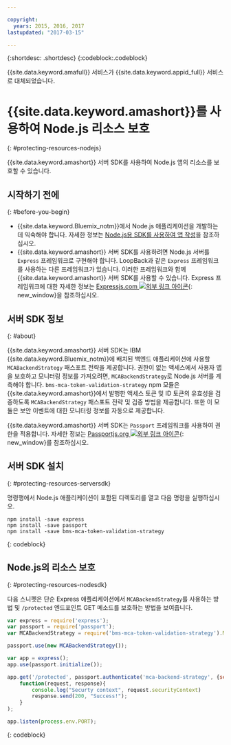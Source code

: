 ```yaml
---

copyright:
  years: 2015, 2016, 2017
lastupdated: "2017-03-15"

---
```


{:shortdesc: .shortdesc}
{:codeblock:.codeblock}

{{site.data.keyword.amafull}} 서비스가 {{site.data.keyword.appid_full}} 서비스로 대체되었습니다.

# {{site.data.keyword.amashort}}를 사용하여 Node.js 리소스 보호
{: #protecting-resources-nodejs}


{{site.data.keyword.amashort}} 서버 SDK를 사용하여 Node.js 앱의 리소스를 보호할 수 있습니다.

## 시작하기 전에
{: #before-you-begin}

* {{site.data.keyword.Bluemix_notm}}에서 Node.js 애플리케이션을 개발하는 데 익숙해야 합니다. 자세한 정보는 [Node.js용 SDK를 사용하여 앱 작성](https://console.{DomainName}/docs/runtimes/nodejs/index.html#nodejs_runtime)을 참조하십시오. 
* {{site.data.keyword.amashort}} 서버 SDK를 사용하려면 Node.js 서버를 `Express` 프레임워크로 구현해야 합니다. LoopBack과 같은 `Express` 프레임워크를 사용하는 다른 프레임워크가 있습니다. 이러한 프레임워크와 함께 {{site.data.keyword.amashort}} 서버 SDK를 사용할 수 있습니다. Express 프레임워크에 대한 자세한 정보는 [Expressjs.com ![외부 링크 아이콘](../../icons/launch-glyph.svg "외부 링크 아이콘")](http://expressjs.com/){: new_window}을 참조하십시오. 

## 서버 SDK 정보
{: #about}

{{site.data.keyword.amashort}} 서버 SDK는 IBM {{site.data.keyword.Bluemix_notm}}에 배치된 백엔드 애플리케이션에 사용할 `MCABackendStrategy` 패스포트 전략을 제공합니다. 권한이 없는 액세스에서 사용자 앱을 보호하고 모니터링 정보를 가져오려면, `MCABackendStrategy`로 Node.js 서버를 계측해야 합니다. `bms-mca-token-validation-strategy` npm 모듈은 {{site.data.keyword.amashort}}에서 발행한 액세스 토큰 및 ID 토큰의 유효성을 검증하도록 `MCABackendStrategy` 패스포트 전략 및 검증 방법을 제공합니다. 또한 이 모듈은 보안 이벤트에 대한 모니터링 정보를 자동으로 제공합니다. 

{{site.data.keyword.amashort}} 서버 SDK는 `Passport` 프레임워크를 사용하여 권한을 적용합니다. 자세한 정보는 [Passportjs.org ![외부 링크 아이콘](../../icons/launch-glyph.svg "외부 링크 아이콘")](http://passportjs.org/){: new_window}를 참조하십시오. 

## 서버 SDK 설치
{: #protecting-resources-serversdk}

명령행에서 Node.js 애플리케이션이 포함된 디렉토리를 열고 다음 명령을 실행하십시오. 

```
npm install -save express
npm install -save passport
npm install -save bms-mca-token-validation-strategy
```
{: codeblock}

## Node.js의 리소스 보호
{: #protecting-resources-nodesdk}

다음 스니펫은 단순 Express 애플리케이션에서 `MCABackendStrategy`를 사용하는 방법 및 `/protected` 엔드포인트 GET 메소드를 보호하는 방법을 보여줍니다. 

```JavaScript
var express = require('express');
var passport = require('passport');
var MCABackendStrategy = require('bms-mca-token-validation-strategy').MCABackendStrategy;

passport.use(new MCABackendStrategy());

var app = express();
app.use(passport.initialize());

app.get('/protected', passport.authenticate('mca-backend-strategy', {session: false }),
    function(request, response){
		console.log("Securty context", request.securityContext)    
		response.send(200, "Success!");
    }
);

app.listen(process.env.PORT);
```
{: codeblock}
